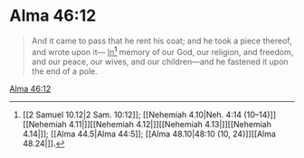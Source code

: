# Alma 46:12

> And it came to pass that he rent his coat; and he took a piece thereof, and wrote upon it— <u>In</u>[^a] memory of our God, our religion, and freedom, and our peace, our wives, and our children—and he fastened it upon the end of a pole.

[Alma 46:12](https://www.churchofjesuschrist.org/study/scriptures/bofm/alma/46?lang=eng&id=p12#p12)


[^a]: [[2 Samuel 10.12|2 Sam. 10:12]]; [[Nehemiah 4.10|Neh. 4:14 (10–14)]][[Nehemiah 4.11|]][[Nehemiah 4.12|]][[Nehemiah 4.13|]][[Nehemiah 4.14|]]; [[Alma 44.5|Alma 44:5]]; [[Alma 48.10|48:10 (10, 24)]][[Alma 48.24|]].  
